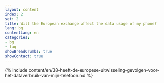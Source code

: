 ```yaml
---
layout: content
index: 2
set: 2
title: Will the European exchange affect the data usage of my phone?
lang: bg
contentLang: en
categories:
- bg
- faq
showBreadCrumbs: true
showContact: true
---
```

{% include content/en/38-heeft-de-europese-uitwisseling-gevolgen-voor-het-dataverbruik-van-mijn-telefoon.md %}
